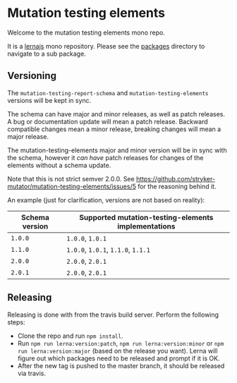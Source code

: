 # Mutation testing elements

Welcome to the mutation testing elements mono repo.

It is a [lernajs](https://lernajs.io/) mono repository. Please see the [packages](https://github.com/stryker-mutator/mutation-testing-elements/tree/master/packages)
directory to navigate to a sub package. 

## Versioning

The `mutation-testing-report-schema` and `mutation-testing-elements` versions will be kept in sync. 

The schema can have major and minor releases, as well as patch releases. A bug or documentation update will mean a patch release. Backward compatible changes mean a minor release, breaking changes will mean a major release.

The mutation-testing-elements major and minor version will be in sync with the schema, however it _can have_ patch releases for changes of the elements without a schema update.

Note that this is not strict semver 2.0.0. See https://github.com/stryker-mutator/mutation-testing-elements/issues/5 for the reasoning behind it.

An example (just for clarification, versions are not based on reality):

| Schema version | Supported mutation-testing-elements implementations |
| ------------- | ------------- |
| `1.0.0`  | `1.0.0`, `1.0.1` |
| `1.1.0` | `1.0.0`, `1.0.1`, `1.1.0`, `1.1.1` |
| `2.0.0` | `2.0.0`, `2.0.1` |
| `2.0.1` | `2.0.0`, `2.0.1` |

## Releasing

Releasing is done with from the travis build server. Perform the following steps:

* Clone the repo and run `npm install`.
* Run `npm run lerna:version:patch`, `npm run lerna:version:minor` or `npm run lerna:version:major` (based on the release you want). Lerna will figure out which packages need to be released and prompt if it is OK.
* After the new tag is pushed to the master branch, it should be released via travis.
